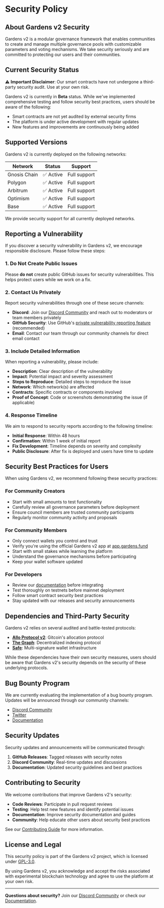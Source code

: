 # Security Policy

## About Gardens v2 Security

Gardens v2 is a modular governance framework that enables communities to create and manage multiple governance pools with customizable parameters and voting mechanisms. We take security seriously and are committed to protecting our users and their communities.

## Current Security Status

⚠️ **Important Disclaimer**: Our smart contracts have not undergone a third-party security audit. Use at your own risk.

Gardens v2 is currently in **Beta** status. While we've implemented comprehensive testing and follow security best practices, users should be aware of the following:

- Smart contracts are not yet audited by external security firms
- The platform is under active development with regular updates
- New features and improvements are continuously being added

## Supported Versions

Gardens v2 is currently deployed on the following networks:

| Network      | Status    | Support      |
| ------------ | --------- | ------------ |
| Gnosis Chain | ✅ Active | Full support |
| Polygon      | ✅ Active | Full support |
| Arbitrum     | ✅ Active | Full support |
| Optimism     | ✅ Active | Full support |
| Base         | ✅ Active | Full support |

We provide security support for all currently deployed networks.

## Reporting a Vulnerability

If you discover a security vulnerability in Gardens v2, we encourage responsible disclosure. Please follow these steps:

### 1. Do Not Create Public Issues

Please **do not** create public GitHub issues for security vulnerabilities. This helps protect users while we work on a fix.

### 2. Contact Us Privately

Report security vulnerabilities through one of these secure channels:

- **Discord**: Join our [Discord Community](https://discord.gg/tJWPg69ZWG) and reach out to moderators or team members privately
- **GitHub Security**: Use GitHub's [private vulnerability reporting feature](https://github.com/1Hive/gardens-v2/security/advisories/new) (recommended)
- **Email**: Contact our team through our community channels for direct email contact

### 3. Include Detailed Information

When reporting a vulnerability, please include:

- **Description**: Clear description of the vulnerability
- **Impact**: Potential impact and severity assessment
- **Steps to Reproduce**: Detailed steps to reproduce the issue
- **Network**: Which network(s) are affected
- **Contracts**: Specific contracts or components involved
- **Proof of Concept**: Code or screenshots demonstrating the issue (if applicable)

### 4. Response Timeline

We aim to respond to security reports according to the following timeline:

- **Initial Response**: Within 48 hours
- **Confirmation**: Within 1 week of initial report
- **Fix Development**: Timeline depends on severity and complexity
- **Public Disclosure**: After fix is deployed and users have time to update

## Security Best Practices for Users

When using Gardens v2, we recommend following these security practices:

### For Community Creators

- Start with small amounts to test functionality
- Carefully review all governance parameters before deployment
- Ensure council members are trusted community participants
- Regularly monitor community activity and proposals

### For Community Members

- Only connect wallets you control and trust
- Verify you're using the official Gardens v2 app at [app.gardens.fund](https://app.gardens.fund)
- Start with small stakes while learning the platform
- Understand the governance mechanisms before participating
- Keep your wallet software updated

### For Developers

- Review our [documentation](https://docs.gardens.fund) before integrating
- Test thoroughly on testnets before mainnet deployment
- Follow smart contract security best practices
- Stay updated with our releases and security announcements

## Dependencies and Third-Party Security

Gardens v2 relies on several audited and battle-tested protocols:

- **[Allo Protocol v2](https://www.gitcoin.co/blog/allo-gitcoins-newest-protocol)**: Gitcoin's allocation protocol
- **[The Graph](https://thegraph.com/)**: Decentralized indexing protocol
- **[Safe](https://safe.global/)**: Multi-signature wallet infrastructure

While these dependencies have their own security measures, users should be aware that Gardens v2's security depends on the security of these underlying protocols.

## Bug Bounty Program

We are currently evaluating the implementation of a bug bounty program. Updates will be announced through our community channels:

- [Discord Community](https://discord.gg/tJWPg69ZWG)
- [Twitter](https://twitter.com/gardens_fund)
- [Documentation](https://docs.gardens.fund)

## Security Updates

Security updates and announcements will be communicated through:

1. **GitHub Releases**: Tagged releases with security notes
2. **Discord Community**: Real-time updates and discussions
3. **Documentation**: Updated security guidelines and best practices

## Contributing to Security

We welcome contributions that improve Gardens v2's security:

- **Code Reviews**: Participate in pull request reviews
- **Testing**: Help test new features and identify potential issues
- **Documentation**: Improve security documentation and guides
- **Community**: Help educate other users about security best practices

See our [Contributing Guide](https://1hive-gardens.notion.site/Gardens-New-Contributor-Onboarding-8ab2e08a585c46e3bcb36482d006c9e9?pvs=4) for more information.

## License and Legal

This security policy is part of the Gardens v2 project, which is licensed under [GPL-3.0](https://github.com/1Hive/gardens-v2?tab=GPL-3.0-1-ov-file#readme).

By using Gardens v2, you acknowledge and accept the risks associated with experimental blockchain technology and agree to use the platform at your own risk.

---

**Questions about security?** Join our [Discord Community](https://discord.gg/tJWPg69ZWG) or check our [Documentation](https://docs.gardens.fund).

